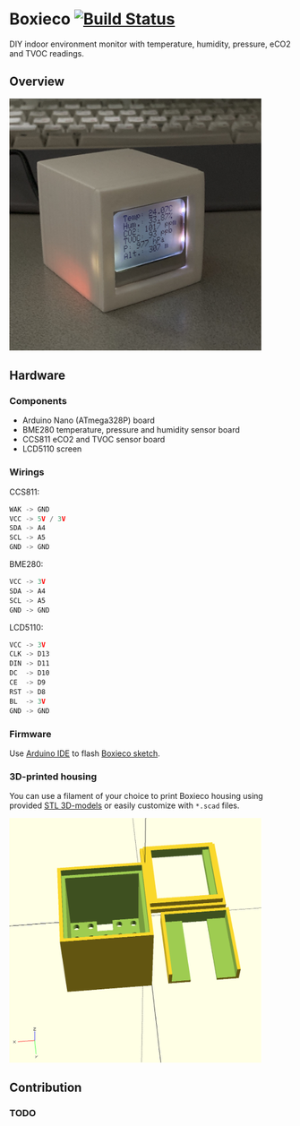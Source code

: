 # Boxieco [![Build Status](https://travis-ci.org/boxus-tech/boxieco.svg?branch=master)](https://travis-ci.org/boxus-tech/boxieco)

DIY indoor environment monitor with temperature, humidity, pressure, eCO2 and TVOC readings.

## Overview

<img src="https://github.com/boxus-tech/boxieco/blob/master/pictures/final-photo.jpeg" width="450">

## Hardware

### Components

* Arduino Nano (ATmega328P) board
* BME280 temperature, pressure and humidity sensor board
* CCS811 eCO2 and TVOC sensor board
* LCD5110 screen

### Wirings

CCS811:
```typescript
WAK -> GND
VCC -> 5V / 3V
SDA -> A4
SCL -> A5
GND -> GND
```

BME280:
```typescript
VCC -> 3V
SDA -> A4
SCL -> A5
GND -> GND
```

LCD5110:
```typescript
VCC -> 3V
CLK -> D13
DIN -> D11
DC  -> D10
CE  -> D9
RST -> D8
BL  -> 3V
GND -> GND
```

### Firmware

Use [Arduino IDE](https://www.arduino.cc/en/Main/Software) to flash [Boxieco sketch](https://github.com/boxus-tech/boxieco/blob/master/arduino/boxieco/boxieco.ino).

### 3D-printed housing

You can use a filament of your choice to print Boxieco housing using provided [STL 3D-models](https://github.com/boxus-tech/boxieco/tree/master/3d_parts) or easily customize with `*.scad` files.

<img src="https://github.com/boxus-tech/boxieco/blob/master/pictures/box-render.png" width="450">

## Contribution

### TODO


